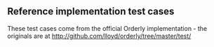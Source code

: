 Reference implementation test cases
-----------------------------------

These test cases come from the official Orderly implementation - the originals
are at http://github.com/lloyd/orderly/tree/master/test/

